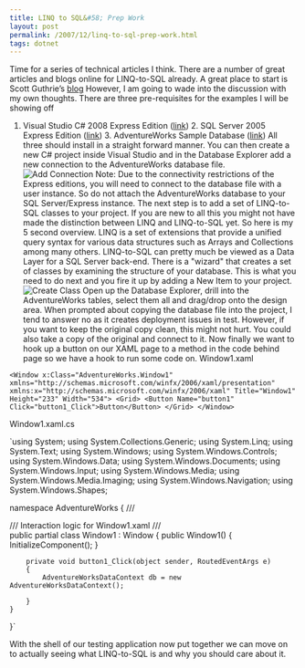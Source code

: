 ```yaml
---
title: LINQ to SQL&#58; Prep Work
layout: post
permalink: /2007/12/linq-to-sql-prep-work.html
tags: dotnet
---
```


Time for a series of technical articles I think.    There are a number of great articles and blogs online for LINQ-to-SQL already. A great place to start is Scott Guthrie’s [blog](http://weblogs.asp.net/scottgu/archive/2007/05/19/using-linq-to-sql-part-1.aspx)     However, I am going to wade into the discussion with my own thoughts.
There are three pre-requisites for the examples I will be showing off
1. Visual Studio C# 2008 Express Edition ([link](http://www.microsoft.com/express/vcsharp/Default.aspx))     2. SQL Server 2005 Express Edition ([link](http://www.microsoft.com/express/sql/Default.aspx))     3. AdventureWorks Sample Database ([link](http://www.codeplex.com/MSFTDBProdSamples/Release/ProjectReleases.aspx?ReleaseId=4004))
All three should install in a straight forward manner. You can then create a new C# project inside Visual Studio and in the Database Explorer add a new connection to the AdventureWorks database file. 
![Add Connection](http://lh3.google.com/saintyc/R3L_IkxWVaI/AAAAAAAAABo/GzXCgbc7TpE/Add_Connection1)
Note: Due to the connectivity restrictions of the Express editions, you will need to connect to the database file with a user instance. So do not attach the AdventureWorks database to your SQL Server/Express instance.
The next step is to add a set of LINQ-to-SQL classes to your project.    If you are new to all this you might not have made the distinction between LINQ and LINQ-to-SQL yet. So here is my 5 second overview.     LINQ is a set of extensions that provide a unified query syntax for various data structures such as Arrays and Collections among many others.     LINQ-to-SQL can pretty much be viewed as a Data Layer for a SQL Server back-end. There is a "wizard" that creates a set of classes by examining the structure of your database. This is what you need to do next and you fire it up by adding a New Item to your project.
![Create Class](http://lh6.google.com/saintyc/R3L_KUxWVcI/AAAAAAAAAB4/nz834XsEcQU/Create_Class2) 
Open up the Database Explorer, drill into the AdventureWorks tables, select them all and drag/drop onto the design area. When prompted about copying the database file into the project, I tend to answer no as it creates deployment issues in test. However, if you want to keep the original copy clean, this might not hurt. You could also take a copy of the original and connect to it.
Now finally we want to hook up a button on our XAML page to a method in the code behind page so we have a hook to run some code on.
Window1.xaml   

`<Window x:Class="AdventureWorks.Window1"
    xmlns="http://schemas.microsoft.com/winfx/2006/xaml/presentation"
    xmlns:x="http://schemas.microsoft.com/winfx/2006/xaml"
    Title="Window1" Height="233" Width="534">
    <Grid>
        <Button Name="button1" Click="button1_Click">Button</Button>
    </Grid>
</Window>`


Window1.xaml.cs 



`using System;
using System.Collections.Generic;
using System.Linq;
using System.Text;
using System.Windows;
using System.Windows.Controls;
using System.Windows.Data;
using System.Windows.Documents;
using System.Windows.Input;
using System.Windows.Media;
using System.Windows.Media.Imaging;
using System.Windows.Navigation;
using System.Windows.Shapes;

namespace AdventureWorks
{
    /// <summary>
    /// Interaction logic for Window1.xaml
    /// </summary>
    public partial class Window1 : Window
    {
        public Window1()
        {
            InitializeComponent();
        }

        private void button1_Click(object sender, RoutedEventArgs e)
        {
            AdventureWorksDataContext db = new AdventureWorksDataContext();

        }
    }
}`


With the shell of our testing application now put together we can move on to actually seeing what LINQ-to-SQL is and why you should care about it.